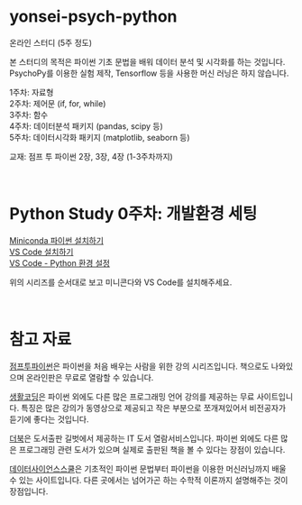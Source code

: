 # yonsei-psych-python

온라인 스터디 (5주 정도)  
  
본 스터디의 목적은 파이썬 기초 문법을 배워 데이터 분석 및 시각화를 하는 것입니다.  
PsychoPy를 이용한 실험 제작, Tensorflow 등을 사용한 머신 러닝은 하지 않습니다.  

1주차: 자료형  
2주차: 제어문 (if, for, while)  
3주차: 함수  
4주차: 데이터분석 패키지 (pandas, scipy 등)  
5주차: 데이터시각화 패키지 (matplotlib, seaborn 등)  
  
교재: 점프 투 파이썬 2장, 3장, 4장 (1-3주차까지)

<br/>

# Python Study 0주차: 개발환경 세팅

[Miniconda 파이썬 설치하기](https://akaiuun12.github.io/python/2021/01/20/Python-Miniconda.html)  
[VS Code 설치하기](https://akaiuun12.github.io/python/2021/01/22/Python-VScode01.html)  
[VS Code - Python 환경 설정](https://akaiuun12.github.io/python/2021/01/26/Python-VScode03.html)  

위의 시리즈를 순서대로 보고 미니콘다와 VS Code를 설치해주세요.

<br/>

# 참고 자료

[점프투파이썬](https://wikidocs.net/book/1)은 파이썬을 처음 배우는 사람을 위한 강의 시리즈입니다. 책으로도 나와있으며 온라인판은 무료로 열람할 수 있습니다.

[생활코딩](https://opentutorials.org/course/1)은 파이썬 외에도 다른 많은 프로그래밍 언어 강의를 제공하는 무료 사이트입니다. 특징은 많은 강의가 동영상으로 제공되고 작은 부분으로 쪼개져있어서 비전공자가 듣기에 좋다는 것입니다.

[더북](https://thebook.io/)은 도서출판 길벗에서 제공하는 IT 도서 열람서비스입니다. 파이썬 외에도 다른 많은 프로그래밍 관련 도서가 있으며 실제로 출판된 책을 볼 수 있다는 장점이 있습니다.

[데이터사이언스스쿨](https://datascienceschool.net/intro.html)은 기초적인 파이썬 문법부터 파이썬을 이용한 머신러닝까지 배울 수 있는 사이트입니다. 다른 곳에서는 넘어가곤 하는 수학적 이론까지 설명해주는 것이 장점입니다.